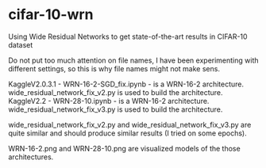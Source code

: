 # cifar-10-wrn
Using Wide Residual Networks to get state-of-the-art results in CIFAR-10 dataset

Do not put too much attention on file names, I have been experimenting with different settings, so this is why file names might not make sens.

KaggleV2.0.3.1 - WRN-16-2-SGD_fix.ipynb - is a WRN-16-2 architecture. wide_residual_network_fix_v2.py is used to build the architecture.
KaggleV2.2 - WRN-28-10.ipynb - is a WRN-16-2 architecture. wide_residual_network_fix_v3.py is used to build the architecture.

wide_residual_network_fix_v2.py and wide_residual_network_fix_v3.py are quite similar and should produce similar results (I tried on some epochs).

WRN-16-2.png and WRN-28-10.png are visualized models of the those architectures.
